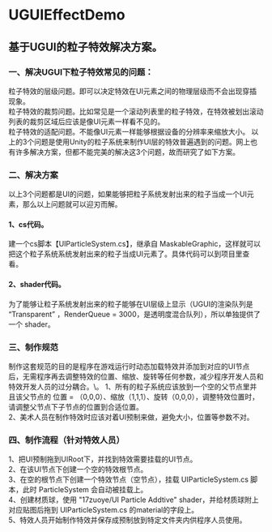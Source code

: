 # UGUIEffectDemo
## 基于UGUI的粒子特效解决方案。
### 一、解决UGUI下粒子特效常见的问题：
粒子特效的层级问题。即可以决定特效在UI元素之间的物理层级而不会出现穿插现象。\
粒子特效的裁剪问题。比如常见是一个滚动列表里的粒子特效，在特效被划出滚动列表的裁剪区域后应该是像UI元素一样看不见的。\
粒子特效的适配问题。不能像UI元素一样能够根据设备的分辨率来缩放大小。
以上的3个问题是使用Unity的粒子系统来制作UI层的特效普遍遇到的问题。网上也有许多解决方案，但都不能完美的解决这3个问题，故而研究了如下方案。

### 二、解决方案
以上3个问题都是UI的问题，如果能够把粒子系统发射出来的粒子当成一个UI元素，那么以上问题就可以迎刃而解。
#### 1、cs代码。
建一个cs脚本【UIParticleSystem.cs】，继承自 MaskableGraphic，这样就可以把这个粒子系统系统发射出来的粒子当成UI元素了。具体代码可以到项目里查看。
#### 2、shader代码。
为了能够让粒子系统发射出来的粒子能够在UI层级上显示（UGUI的渲染队列是 “Transparent” ，RenderQueue = 3000，是透明度混合队列），所以单独提供了一个 shader。

### 三、制作规范
制作这套规范的目的是程序在游戏运行时动态加载特效并添加到对应的UI节点后，无需程序再去调整特效的位置、缩放、旋转等任何参数，减少程序开发人员和特效开发人员的过分耦合。\。
1、所有的粒子系统应该放到一个空的父节点里并且该父节点的 位置 = （0,0,0）、缩放（1,1,1）、旋转（0,0,0），调整特效位置时，请调整父节点下子节点的位置到合适位置。\
2、美术人员在制作特效时应该对着UI预制来做，避免大小，位置等参数不对。

### 四、制作流程（针对特效人员）
1、把UI预制拖到UIRoot下，并找到特效需要挂载的UI节点。\
2、在该UI节点下创建一个空的特效根节点。\
3、在空的根节点下创建一个特效节点（空节点），挂载 UIParticleSystem.cs 脚本，此时 ParticleSystem 会自动被挂载上。\
4、创建材质球，使用 "17zuoye/UI Particle Addtive" shader，并给材质球附上对应贴图后拖到 UIParticleSystem.cs 的material的字段上。\
5、特效人员开始制作特效并保存成预制放到特定文件夹内供程序人员使用。
